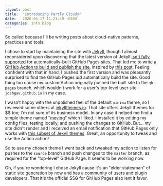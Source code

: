 ```yaml
---
layout: post
title:  "Introducing Partly Cloudy"
date:   2020-04-17 11:21:49 -0500
categories: info blog
---
```

So called because I'll be writing posts about cloud-native patterns, practices and tools.

I chose to start by maintaining the site with [Jekyll](https://jekyllrb.com/), though I almost reconsidered upon discovering that the latest version of Jekyll [isn't fully supported](https://github.com/github/pages-gem/issues/651) for automatically-built GitHub Pages sites. That led me to write [a GitHub Action to build and publish the site](https://github.com/joshgav/joshgav.github.io/blob/master/.github/workflows/publish-site.yaml), inspired by [this post](https://sujaykundu.com/blog/post/deploy-jekyll-using-github-pages-and-github-actions). Feeling confident with that in hand, I pushed the first version and was pleasantly surprised to find the GitHub Pages *did* automatically build the site. Good thing too cause my custom Action originally pushed the built site to the `gh-pages` branch, which wouldn't work for a user's top-level user site - `joshgav.github.io` in my case.

I wasn't happy with the unpolished feel of the default `minima` theme, so I reviewed some others at [jekyllthemes.io](https://jekyllthemes.io/). That site offers Jekyll themes for $$ too; I'm not sure of its business model. In any case it helped me find a simple theme named "[moving](https://github.com/huangyz0918/moving)" which I liked. I installed it by editing my config files, testing locally, and pushing the changes to GitHub. But... my site didn't render and I received an email notification that GitHub Pages only works with [this subset of Jekyll themes](https://pages.github.com/themes/). Great, an opportunity to tweak and use the Action action!

So to use my chosen theme I went back and tweaked my action to listen for pushes to the `source` branch and push changes to the `master` branch, as required for the "top-level" GitHub Page. It seems to be working now.

Oh, if you're wondering I chose Jekyll cause it's an "elder statesman" of static site generation by now and has a community of users and plugin developers. That it's the official SSG for GitHub Pages also lent it favor.